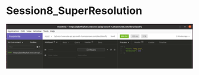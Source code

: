 # Session8_SuperResolution

![](https://github.com/EVA4Phase2Work/AWSDeployment/blob/master/Prediction.PNG)
